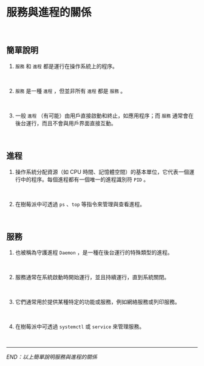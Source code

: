 # 服務與進程的關係

<br>

## 簡單說明

1. `服務` 和 `進程` 都是運行在操作系統上的程序。

<br>

2. `服務` 是一種 `進程` ，但並非所有 `進程` 都是 `服務` 。

<br>

3. 一般 `進程` （有可能）由用戶直接啟動和終止，如應用程序；而 `服務` 通常會在後台運行，而且不會與用戶界面直接互動。

<br>

## 進程

1. 操作系統分配資源（如 CPU 時間、記憶體空間）的基本單位，它代表一個運行中的程序。每個進程都有一個唯一的進程識別符 `PID` 。

<br>

2. 在樹莓派中可透過 `ps` 、`top` 等指令來管理與查看進程。

<br>

## 服務

1. 也被稱為守護進程 `Daemon` ，是一種在後台運行的特殊類型的進程。

<br>

2. 服務通常在系統啟動時開始運行，並且持續運行，直到系統關閉。

<br>

3. 它們通常用於提供某種特定的功能或服務，例如網絡服務或列印服務。

<br>

4. 在樹莓派中可透過 `systemctl` 或 `service` 來管理服務。

<br>

___

_END：以上簡單說明服務與進程的關係_
